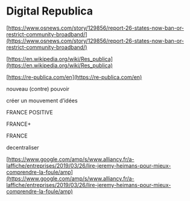 Digital Republica
===

[https://www.osnews.com/story/129856/report-26-states-now-ban-or-restrict-community-broadband/](https://www.osnews.com/story/129856/report-26-states-now-ban-or-restrict-community-broadband/)

[https://en.wikipedia.org/wiki/Res_publica](https://en.wikipedia.org/wiki/Res_publica)

[https://re-publica.com/en](https://re-publica.com/en)

 nouveau (contre) pouvoir

créer un mouvement d’idées

FRANCE POSITIVE

FRANCE+

FRANCE 

decentraliser

[https://www.google.com/amp/s/www.alliancy.fr/a-laffiche/entreprises/2019/03/26/lire-jeremy-heimans-pour-mieux-comprendre-la-foule/amp](https://www.google.com/amp/s/www.alliancy.fr/a-laffiche/entreprises/2019/03/26/lire-jeremy-heimans-pour-mieux-comprendre-la-foule/amp)
